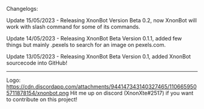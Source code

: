 Changelogs:

Update 15/05/2023 - Releasing XnonBot Version Beta 0.2, now XnonBot will work with slash command for some of its commands.

Update 14/05/2023 - Releasing XnonBot Beta Version 0.1.1, added few things but mainly .pexels to search for an image on pexels.com.

Update 13/05/2023 - Releasing XnonBot Beta Version 0.1, added XnonBot sourcecode into GitHub!

--------------------------------------------------

Logo: https://cdn.discordapp.com/attachments/944147343140327465/1106659505711878154/xnonbot.png
Hit me up on discord (XnonXte#2517) if you want to contribute on this project! 
